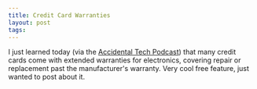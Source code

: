 ```yaml
---
title: Credit Card Warranties
layout: post
tags:
---
```


I just learned today (via the [Accidental Tech Podcast](https://atp.fm/402)) that many credit cards come with extended warranties for electronics, covering repair or replacement past the manufacturer's warranty. Very cool free feature, just wanted to post about it.
